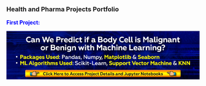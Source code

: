 ### Health and Pharma Projects Portfolio

<span style="font-size=30; color:blue"> **First Project:** </span>

<a href="https://github.com/jayguptacal/HealthAndPharma/blob/main/CancerCellPrediction/readme.md" target="_blank">![](https://github.com/jayguptacal/portfolio/blob/main/image/BodyCellPortfolio.jpg)</a>
